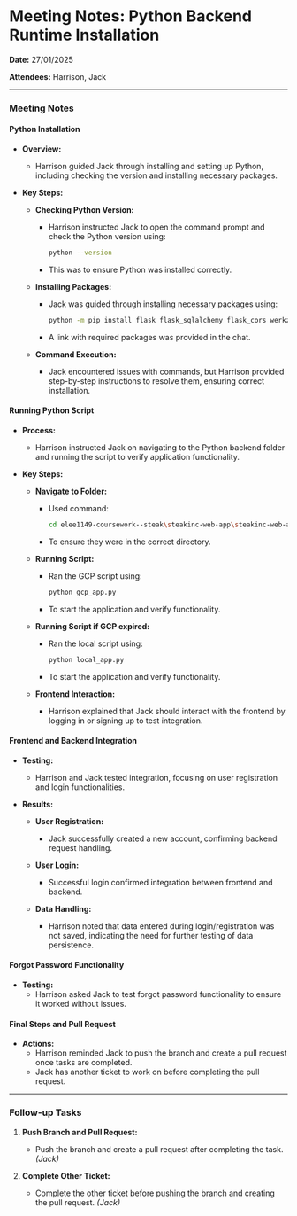# Meeting Notes: Python Backend Runtime Installation

**Date:** 27/01/2025

**Attendees:** Harrison, Jack

---

### Meeting Notes

#### Python Installation

- **Overview:**
  - Harrison guided Jack through installing and setting up Python, including checking the version and installing necessary packages.

- **Key Steps:**
  - **Checking Python Version:**
    - Harrison instructed Jack to open the command prompt and check the Python version using:
      ```bash
      python --version
      ```
    - This was to ensure Python was installed correctly.

  - **Installing Packages:**
    - Jack was guided through installing necessary packages using:
      ```bash
      python -m pip install flask flask_sqlalchemy flask_cors werkzeug
      ```
    - A link with required packages was provided in the chat.

  - **Command Execution:**
    - Jack encountered issues with commands, but Harrison provided step-by-step instructions to resolve them, ensuring correct installation.

#### Running Python Script

- **Process:**
  - Harrison instructed Jack on navigating to the Python backend folder and running the script to verify application functionality.

- **Key Steps:**
  - **Navigate to Folder:**
    - Used command:
      ```bash
      cd elee1149-coursework--steak\steakinc-web-app\steakinc-web-app\python_backend
      ```
    - To ensure they were in the correct directory.

  - **Running Script:**
    - Ran the GCP script using:
      ```bash
      python gcp_app.py
      ```
    - To start the application and verify functionality.
   
  - **Running Script if GCP expired:**
    - Ran the local script using:
      ```bash
      python local_app.py
      ```
    - To start the application and verify functionality.

  - **Frontend Interaction:**
    - Harrison explained that Jack should interact with the frontend by logging in or signing up to test integration.

#### Frontend and Backend Integration

- **Testing:**
  - Harrison and Jack tested integration, focusing on user registration and login functionalities.

- **Results:**
  - **User Registration:**
    - Jack successfully created a new account, confirming backend request handling.

  - **User Login:**
    - Successful login confirmed integration between frontend and backend.

  - **Data Handling:**
    - Harrison noted that data entered during login/registration was not saved, indicating the need for further testing of data persistence.

#### Forgot Password Functionality

- **Testing:**
  - Harrison asked Jack to test forgot password functionality to ensure it worked without issues.

#### Final Steps and Pull Request

- **Actions:**
  - Harrison reminded Jack to push the branch and create a pull request once tasks are completed.
  - Jack has another ticket to work on before completing the pull request.

---

### Follow-up Tasks

1. **Push Branch and Pull Request:**
   - Push the branch and create a pull request after completing the task. *(Jack)*

2. **Complete Other Ticket:**
   - Complete the other ticket before pushing the branch and creating the pull request. *(Jack)*
